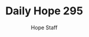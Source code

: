 ---
image: /assets/img/daily-hope-default-artwork.png
title: Daily Hope 295
number: 295
categories:
  - Daily Hope
author: Hope Staff
notes: Daily Hope 295
embed: >-
  <iframe style="border-radius:12px" src="https://open.spotify.com/embed/episode/2JG2X5RzBCWddwIwjvtpcG?utm_source=generator" width="100%" height="352" frameBorder="0" allowfullscreen="" allow="autoplay; clipboard-write; encrypted-media; fullscreen; picture-in-picture" loading="lazy"></iframe>
---